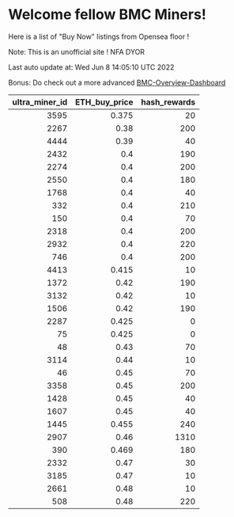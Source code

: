 # Welcome fellow BMC Miners!
Here is a list of "Buy Now" listings from Opensea floor !

Note: This is an unofficial site ! NFA DYOR

Last auto update at: Wed Jun  8 14:05:10 UTC 2022

Bonus: Do check out a more advanced [BMC-Overview-Dashboard](https://dune.com/defifunk/BMC-Overview-Dashboard)


|   ultra_miner_id |   ETH_buy_price |   hash_rewards |
|-----------------:|----------------:|---------------:|
|             3595 |           0.375 |             20 |
|             2267 |           0.38  |            200 |
|             4444 |           0.39  |             40 |
|             2432 |           0.4   |            190 |
|             2274 |           0.4   |            200 |
|             2550 |           0.4   |            180 |
|             1768 |           0.4   |             40 |
|              332 |           0.4   |            210 |
|              150 |           0.4   |             70 |
|             2318 |           0.4   |            200 |
|             2932 |           0.4   |            220 |
|              746 |           0.4   |            200 |
|             4413 |           0.415 |             10 |
|             1372 |           0.42  |            190 |
|             3132 |           0.42  |             10 |
|             1506 |           0.42  |            190 |
|             2287 |           0.425 |              0 |
|               75 |           0.425 |              0 |
|               48 |           0.43  |             70 |
|             3114 |           0.44  |             10 |
|               46 |           0.45  |             70 |
|             3358 |           0.45  |            200 |
|             1428 |           0.45  |             40 |
|             1607 |           0.45  |             40 |
|             1445 |           0.455 |            240 |
|             2907 |           0.46  |           1310 |
|              390 |           0.469 |            180 |
|             2332 |           0.47  |             30 |
|             3185 |           0.47  |             10 |
|             2661 |           0.48  |             10 |
|              508 |           0.48  |            220 |